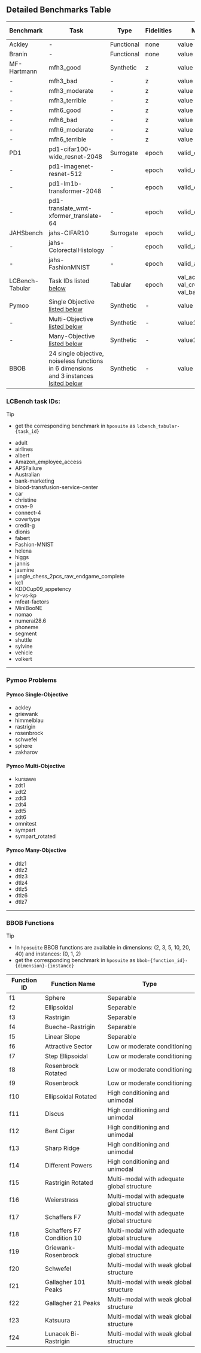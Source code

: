 ## Detailed Benchmarks Table

| Benchmark       | Task                                       | Type       | Fidelities | Main Metrics             | Cost Metrics    |
|-----------------|--------------------------------------------|------------|------------|--------------------------|-----------------|
| Ackley          | -                                          | Functional | none       | value                    | -               |
| Branin          | -                                          | Functional | none       | value                    | -               |
| MF-Hartmann     | mfh3_good                                  | Synthetic  | z          | value                    | fid_cost        |
| -               | mfh3_bad                                   | -          | z          | value                    | fid_cost        |
| -               | mfh3_moderate                              | -          | z          | value                    | fid_cost        |
| -               | mfh3_terrible                              | -          | z          | value                    | fid_cost        |
| -               | mfh6_good                                  | -          | z          | value                    | fid_cost        |
| -               | mfh6_bad                                   | -          | z          | value                    | fid_cost        |
| -               | mfh6_moderate                              | -          | z          | value                    | fid_cost        |
| -               | mfh6_terrible                              | -          | z          | value                    | fid_cost        |
| PD1             | pd1-cifar100-wide_resnet-2048              | Surrogate  | epoch      | valid_error_rate         | train_cost      |
| -               | pd1-imagenet-resnet-512                    | -          | epoch      | valid_error_rate         | train_cost      |
| -               | pd1-lm1b-transformer-2048                  | -          | epoch      | valid_error_rate         | train_cost      |
| -               | pd1-translate_wmt-xformer_translate-64     | -          | epoch      | valid_error_rate         | train_cost      |
| JAHSbench       | jahs-CIFAR10                               | Surrogate  | epoch      | valid_acc                | runtime         |
| -               | jahs-ColorectalHistology                   | -          | epoch      | valid_acc                | runtime         |
| -               | jahs-FashionMNIST                          | -          | epoch      | valid_acc                | runtime         |
| LCBench-Tabular | Task IDs listed [below](#lcbench-task-ids) | Tabular    | epoch      | val_accuracy, val_cross_entropy, val_balanced_accuracy        | time            |
| Pymoo           | Single Objective [listed below]()          | Synthetic  | -          | value                    | -               |
| -               | Multi-Objective [listed below]()           | Synthetic  | -          | value1, value2           | -               |
| -               | Many-Objective [listed below]()            | Synthetic  | -          | value1, value2, value3   | -               |
| BBOB            | 24 single objective, noiseless functions in 6 dimensions and 3 instances [lsited below](#bbob-functions) | Synthetic | -        | value | -           |



### LCBench task IDs:

> [!TIP]
> * get the corresponding benchmark in `hposuite` as `lcbench_tabular-{task_id}`

- adult  
- airlines  
- albert  
- Amazon_employee_access  
- APSFailure  
- Australian  
- bank-marketing  
- blood-transfusion-service-center  
- car  
- christine  
- cnae-9  
- connect-4  
- covertype  
- credit-g  
- dionis  
- fabert  
- Fashion-MNIST  
- helena  
- higgs  
- jannis  
- jasmine  
- jungle_chess_2pcs_raw_endgame_complete  
- kc1  
- KDDCup09_appetency  
- kr-vs-kp  
- mfeat-factors  
- MiniBooNE  
- nomao  
- numerai28.6  
- phoneme  
- segment  
- shuttle  
- sylvine  
- vehicle  
- volkert  

----------------------------------------------------------------

### Pymoo Problems

#### Pymoo Single-Objective

- ackley  
- griewank  
- himmelblau  
- rastrigin  
- rosenbrock  
- schwefel  
- sphere  
- zakharov


#### Pymoo Multi-Objective

- kursawe  
- zdt1  
- zdt2  
- zdt3  
- zdt4  
- zdt5  
- zdt6  
- omnitest  
- sympart  
- sympart_rotated  


#### Pymoo Many-Objective

- dtlz1  
- dtlz2  
- dtlz3  
- dtlz4  
- dtlz5  
- dtlz6  
- dtlz7  

-----------------------------------------------------------------------


### BBOB Functions

> [!TIP]
> * In `hposuite` BBOB functions are available in dimensions: (2, 3, 5, 10, 20, 40) and instances: (0, 1, 2)
> * get the corresponding benchmark in `hposuite` as `bbob-{function_id}-{dimension}-{instance}`


| Function ID | Function Name                  | Type                                         |
|-------------|--------------------------------|----------------------------------------------|
| f1          | Sphere                         | Separable                                    |
| f2          | Ellipsoidal                    | Separable                                    |
| f3          | Rastrigin                      | Separable                                    |
| f4          | Bueche-Rastrigin               | Separable                                    |
| f5          | Linear Slope                   | Separable                                    |
| f6          | Attractive Sector              | Low or moderate conditioning                 |
| f7          | Step Ellipsoidal               | Low or moderate conditioning                 |
| f8          | Rosenbrock Rotated             | Low or moderate conditioning                 |
| f9          | Rosenbrock                     | Low or moderate conditioning                 |
| f10         | Ellipsoidal Rotated            | High conditioning and unimodal               |
| f11         | Discus                         | High conditioning and unimodal               |
| f12         | Bent Cigar                     | High conditioning and unimodal               |
| f13         | Sharp Ridge                    | High conditioning and unimodal               |
| f14         | Different Powers               | High conditioning and unimodal               |
| f15         | Rastrigin Rotated              | Multi-modal with adequate global structure   |
| f16         | Weierstrass                    | Multi-modal with adequate global structure   |
| f17         | Schaffers F7                   | Multi-modal with adequate global structure   |
| f18         | Schaffers F7 Condition 10      | Multi-modal with adequate global structure   |
| f19         | Griewank-Rosenbrock            | Multi-modal with adequate global structure   |
| f20         | Schwefel                       | Multi-modal with weak global structure       |
| f21         | Gallagher 101 Peaks            | Multi-modal with weak global structure       |
| f22         | Gallagher 21 Peaks             | Multi-modal with weak global structure       |
| f23         | Katsuura                       | Multi-modal with weak global structure       |
| f24         | Lunacek Bi-Rastrigin           | Multi-modal with weak global structure       |




